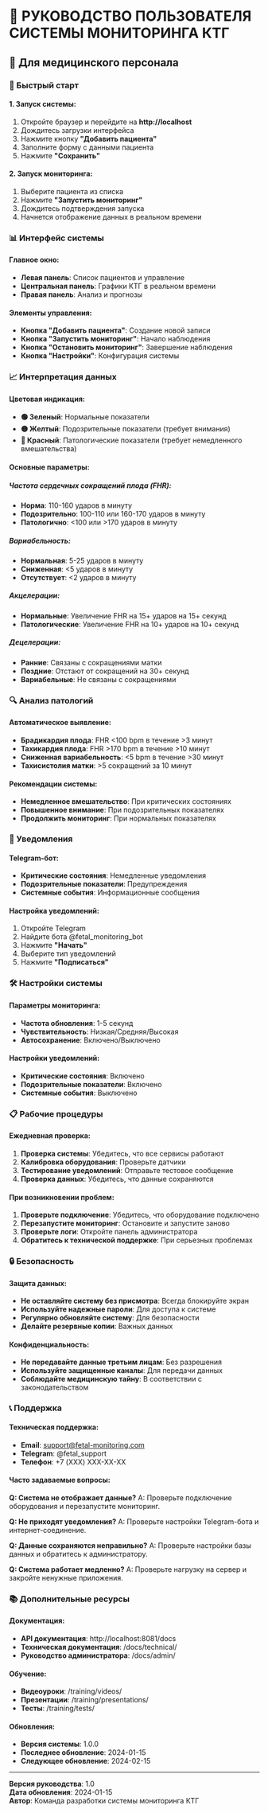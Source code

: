 # 👥 РУКОВОДСТВО ПОЛЬЗОВАТЕЛЯ СИСТЕМЫ МОНИТОРИНГА КТГ

## 🏥 Для медицинского персонала

### 🚀 Быстрый старт

#### 1. Запуск системы:
1. Откройте браузер и перейдите на **http://localhost**
2. Дождитесь загрузки интерфейса
3. Нажмите кнопку **"Добавить пациента"**
4. Заполните форму с данными пациента
5. Нажмите **"Сохранить"**

#### 2. Запуск мониторинга:
1. Выберите пациента из списка
2. Нажмите **"Запустить мониторинг"**
3. Дождитесь подтверждения запуска
4. Начнется отображение данных в реальном времени

### 📊 Интерфейс системы

#### Главное окно:
- **Левая панель**: Список пациентов и управление
- **Центральная панель**: Графики КТГ в реальном времени
- **Правая панель**: Анализ и прогнозы

#### Элементы управления:
- **Кнопка "Добавить пациента"**: Создание новой записи
- **Кнопка "Запустить мониторинг"**: Начало наблюдения
- **Кнопка "Остановить мониторинг"**: Завершение наблюдения
- **Кнопка "Настройки"**: Конфигурация системы

### 📈 Интерпретация данных

#### Цветовая индикация:
- **🟢 Зеленый**: Нормальные показатели
- **🟡 Желтый**: Подозрительные показатели (требует внимания)
- **🔴 Красный**: Патологические показатели (требует немедленного вмешательства)

#### Основные параметры:

##### Частота сердечных сокращений плода (FHR):
- **Норма**: 110-160 ударов в минуту
- **Подозрительно**: 100-110 или 160-170 ударов в минуту
- **Патологично**: <100 или >170 ударов в минуту

##### Вариабельность:
- **Нормальная**: 5-25 ударов в минуту
- **Сниженная**: <5 ударов в минуту
- **Отсутствует**: <2 ударов в минуту

##### Акцелерации:
- **Нормальные**: Увеличение FHR на 15+ ударов на 15+ секунд
- **Патологические**: Увеличение FHR на 10+ ударов на 10+ секунд

##### Децелерации:
- **Ранние**: Связаны с сокращениями матки
- **Поздние**: Отстают от сокращений на 30+ секунд
- **Вариабельные**: Не связаны с сокращениями

### 🔍 Анализ патологий

#### Автоматическое выявление:
- **Брадикардия плода**: FHR <100 bpm в течение >3 минут
- **Тахикардия плода**: FHR >170 bpm в течение >10 минут
- **Сниженная вариабельность**: <5 bpm в течение >30 минут
- **Тахисистолия матки**: >5 сокращений за 10 минут

#### Рекомендации системы:
- **Немедленное вмешательство**: При критических состояниях
- **Повышенное внимание**: При подозрительных показателях
- **Продолжить мониторинг**: При нормальных показателях

### 📱 Уведомления

#### Telegram-бот:
- **Критические состояния**: Немедленные уведомления
- **Подозрительные показатели**: Предупреждения
- **Системные события**: Информационные сообщения

#### Настройка уведомлений:
1. Откройте Telegram
2. Найдите бота @fetal_monitoring_bot
3. Нажмите **"Начать"**
4. Выберите тип уведомлений
5. Нажмите **"Подписаться"**

### 🛠️ Настройки системы

#### Параметры мониторинга:
- **Частота обновления**: 1-5 секунд
- **Чувствительность**: Низкая/Средняя/Высокая
- **Автосохранение**: Включено/Выключено

#### Настройки уведомлений:
- **Критические состояния**: Включено
- **Подозрительные показатели**: Включено
- **Системные события**: Выключено

### 📋 Рабочие процедуры

#### Ежедневная проверка:
1. **Проверка системы**: Убедитесь, что все сервисы работают
2. **Калибровка оборудования**: Проверьте датчики
3. **Тестирование уведомлений**: Отправьте тестовое сообщение
4. **Проверка данных**: Убедитесь, что данные сохраняются

#### При возникновении проблем:
1. **Проверьте подключение**: Убедитесь, что оборудование подключено
2. **Перезапустите мониторинг**: Остановите и запустите заново
3. **Проверьте логи**: Откройте панель администратора
4. **Обратитесь к технической поддержке**: При серьезных проблемах

### 🔒 Безопасность

#### Защита данных:
- **Не оставляйте систему без присмотра**: Всегда блокируйте экран
- **Используйте надежные пароли**: Для доступа к системе
- **Регулярно обновляйте систему**: Для безопасности
- **Делайте резервные копии**: Важных данных

#### Конфиденциальность:
- **Не передавайте данные третьим лицам**: Без разрешения
- **Используйте защищенные каналы**: Для передачи данных
- **Соблюдайте медицинскую тайну**: В соответствии с законодательством

### 📞 Поддержка

#### Техническая поддержка:
- **Email**: support@fetal-monitoring.com
- **Telegram**: @fetal_support
- **Телефон**: +7 (XXX) XXX-XX-XX

#### Часто задаваемые вопросы:

**Q: Система не отображает данные?**
A: Проверьте подключение оборудования и перезапустите мониторинг.

**Q: Не приходят уведомления?**
A: Проверьте настройки Telegram-бота и интернет-соединение.

**Q: Данные сохраняются неправильно?**
A: Проверьте настройки базы данных и обратитесь к администратору.

**Q: Система работает медленно?**
A: Проверьте нагрузку на сервер и закройте ненужные приложения.

### 📚 Дополнительные ресурсы

#### Документация:
- **API документация**: http://localhost:8081/docs
- **Техническая документация**: /docs/technical/
- **Руководство администратора**: /docs/admin/

#### Обучение:
- **Видеоуроки**: /training/videos/
- **Презентации**: /training/presentations/
- **Тесты**: /training/tests/

#### Обновления:
- **Версия системы**: 1.0.0
- **Последнее обновление**: 2024-01-15
- **Следующее обновление**: 2024-02-15

---

**Версия руководства**: 1.0  
**Дата обновления**: 2024-01-15  
**Автор**: Команда разработки системы мониторинга КТГ
